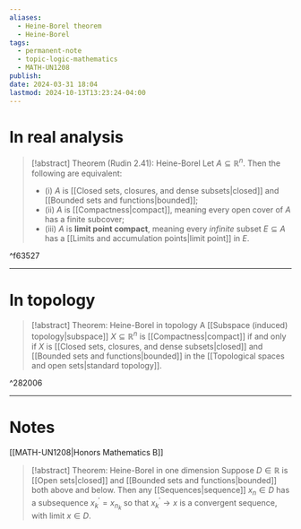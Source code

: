 ```yaml
---
aliases:
  - Heine-Borel theorem
  - Heine-Borel
tags:
  - permanent-note
  - topic-logic-mathematics
  - MATH-UN1208
publish: 
date: 2024-03-31 18:04
lastmod: 2024-10-13T13:23:24-04:00
---
```

# In real analysis

>[!abstract] Theorem (Rudin 2.41): Heine-Borel
>Let $A\subseteq \mathbb R^n$. Then the following are equivalent:
>- (i) $A$ is [[Closed sets, closures, and dense subsets|closed]] and [[Bounded sets and functions|bounded]];
>- (ii) $A$ is [[Compactness|compact]], meaning every open cover of $A$ has a finite subcover;
>- (iii) $A$ is **limit point compact**, meaning every *infinite* subset $E \subseteq A$ has a [[Limits and accumulation points|limit point]] in $E$.

^f63527

---
# In topology

>[!abstract] Theorem: Heine-Borel in topology
>A [[Subspace (induced) topology|subspace]] $X \subseteq \mathbb R^n$ is [[Compactness|compact]] if and only if $X$ is [[Closed sets, closures, and dense subsets|closed]] and [[Bounded sets and functions|bounded]] in the [[Topological spaces and open sets|standard topology]].

^282006

---
# Notes

[[MATH-UN1208|Honors Mathematics B]]

>[!abstract] Theorem: Heine-Borel in one dimension
>Suppose $D \in \mathbb R$ is [[Open sets|closed]] and [[Bounded sets and functions|bounded]] both above and below. Then any [[Sequences|sequence]] $x_n \in D$ has a subsequence $x_k^\prime = x_{n_k}$ so that $x^\prime_k \to x$ is a convergent sequence, with limit $x \in D$.
